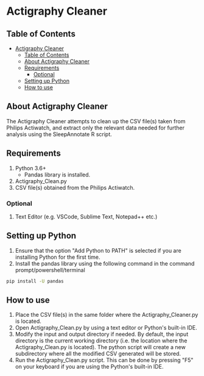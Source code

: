 # Actigraphy Cleaner

## Table of Contents

- [Actigraphy Cleaner](#actigraphy-cleaner)
  - [Table of Contents](#table-of-contents)
  - [About Actigraphy Cleaner](#about-actigraphy-cleaner)
  - [Requirements](#requirements)
    - [Optional](#optional)
  - [Setting up Python](#setting-up-python)
  - [How to use](#how-to-use)

## About Actigraphy Cleaner

The Actigraphy Cleaner attempts to clean up the CSV file(s) taken from Philips Actiwatch, and extract only the relevant data needed for further analysis using the SleepAnnotate R script.

## Requirements

1) Python 3.6+
   - Pandas library is installed.
2) Actigraphy_Clean.py
3) CSV file(s) obtained from the Philips Actiwatch.

### Optional

1) Text Editor (e.g. VSCode, Sublime Text, Notepad++ etc.)

## Setting up Python

1) Ensure that the option "Add Python to PATH" is selected if you are installing Python for the first time.
2) Install the pandas library using the following command in the command prompt/powershell/terminal

```bash
pip install -U pandas
```

## How to use

1. Place the CSV file(s) in the same folder where the Actigraphy_Cleaner.py is located.
2. Open Actigraphy_Clean.py by using a text editor or Python's built-in IDE.
3. Modify the input and output directory if needed. By default, the input directory is the current working directory (i.e. the location where the Actigraphy_Clean.py is located). The python script will create a new subdirectory where all the modified CSV generated will be stored.
4. Run the Actigraphy_Clean.py script. This can be done by pressing "F5" on your keyboard if you are using the Python's built-in IDE.
